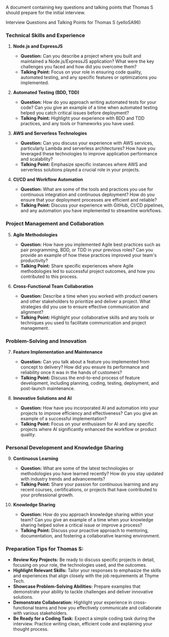 A document containing key questions and talking points that Thomas S should prepare for the initial interview. 

Interview Questions and Talking Points for Thomas S (yelloSA96)

### **Technical Skills and Experience**

1. **Node.js and ExpressJS**
   - **Question:** Can you describe a project where you built and maintained a Node.js/ExpressJS application? What were the key challenges you faced and how did you overcome them?
   - **Talking Point:** Focus on your role in ensuring code quality, automated testing, and any specific features or optimizations you implemented.

2. **Automated Testing (BDD, TDD)**
   - **Question:** How do you approach writing automated tests for your code? Can you give an example of a time when automated testing helped you catch critical issues before deployment?
   - **Talking Point:** Highlight your experience with BDD and TDD practices, and any tools or frameworks you have used.

3. **AWS and Serverless Technologies**
   - **Question:** Can you discuss your experience with AWS services, particularly Lambda and serverless architectures? How have you leveraged these technologies to improve application performance and scalability?
   - **Talking Point:** Emphasize specific instances where AWS and serverless solutions played a crucial role in your projects.

4. **CI/CD and Workflow Automation**
   - **Question:** What are some of the tools and practices you use for continuous integration and continuous deployment? How do you ensure that your deployment processes are efficient and reliable?
   - **Talking Point:** Discuss your experience with GitHub, CI/CD pipelines, and any automation you have implemented to streamline workflows.

### **Project Management and Collaboration**

5. **Agile Methodologies**
   - **Question:** How have you implemented Agile best practices such as pair programming, BDD, or TDD in your previous roles? Can you provide an example of how these practices improved your team's productivity?
   - **Talking Point:** Share specific experiences where Agile methodologies led to successful project outcomes, and how you contributed to this process.

6. **Cross-Functional Team Collaboration**
   - **Question:** Describe a time when you worked with product owners and other stakeholders to prioritize and deliver a project. What strategies did you use to ensure effective communication and alignment?
   - **Talking Point:** Highlight your collaborative skills and any tools or techniques you used to facilitate communication and project management.

### **Problem-Solving and Innovation**

7. **Feature Implementation and Maintenance**
   - **Question:** Can you talk about a feature you implemented from concept to delivery? How did you ensure its performance and reliability once it was in the hands of customers?
   - **Talking Point:** Discuss the end-to-end process of feature development, including planning, coding, testing, deployment, and post-launch maintenance.

8. **Innovative Solutions and AI**
   - **Question:** How have you incorporated AI and automation into your projects to improve efficiency and effectiveness? Can you give an example of a successful implementation?
   - **Talking Point:** Focus on your enthusiasm for AI and any specific projects where AI significantly enhanced the workflow or product quality.

### **Personal Development and Knowledge Sharing**

9. **Continuous Learning**
   - **Question:** What are some of the latest technologies or methodologies you have learned recently? How do you stay updated with industry trends and advancements?
   - **Talking Point:** Share your passion for continuous learning and any recent courses, certifications, or projects that have contributed to your professional growth.

10. **Knowledge Sharing**
    - **Question:** How do you approach knowledge sharing within your team? Can you give an example of a time when your knowledge sharing helped solve a critical issue or improve a process?
    - **Talking Point:** Discuss your proactive approach to mentoring, documentation, and fostering a collaborative learning environment.

### **Preparation Tips for Thomas S:**

- **Review Key Projects:** Be ready to discuss specific projects in detail, focusing on your role, the technologies used, and the outcomes.
- **Highlight Relevant Skills:** Tailor your responses to emphasize the skills and experiences that align closely with the job requirements at Thyme Tech.
- **Showcase Problem-Solving Abilities:** Prepare examples that demonstrate your ability to tackle challenges and deliver innovative solutions.
- **Demonstrate Collaboration:** Highlight your experience in cross-functional teams and how you effectively communicate and collaborate with various stakeholders.
- **Be Ready for a Coding Task:** Expect a simple coding task during the interview. Practice writing clean, efficient code and explaining your thought process.
